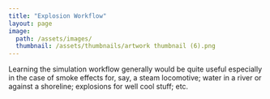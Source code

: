 ```yaml
---
title: "Explosion Workflow"
layout: page
image: 
  path: /assets/images/
  thumbnail: /assets/thumbnails/artwork thumbnail (6).png
---
```

Learning the simulation workflow generally would be quite useful especially in the case of smoke effects for, say, a steam locomotive; water in a river or against a shoreline; explosions for well cool stuff; etc.